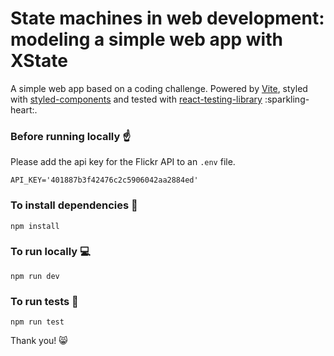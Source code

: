 # State machines in web development: modeling a simple web app with XState

A simple web app based on a coding challenge. Powered by [Vite](https://vitejs.dev/guide/), styled with [styled-components](https://styled-components.com/) and tested with [react-testing-library](https://testing-library.com/docs/react-testing-library/intro/) :sparkling-heart:.

### Before running locally :point_up:

Please add the api key for the Flickr API to an `.env` file.

```
API_KEY='401887b3f42476c2c5906042aa2884ed'
```

### To install dependencies :toolbox:

```
npm install
```

### To run locally :computer:

```
npm run dev
```

### To run tests :test_tube:

```
npm run test
```

Thank you! :smile_cat:

